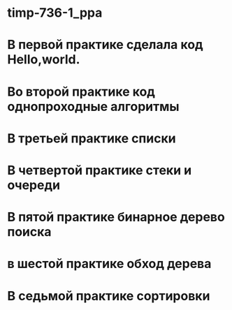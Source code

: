 # timp-736-1_ppa
# В первой практике сделала код Hello,world.
# Во второй практике код однопроходные алгоритмы
# В третьей практике списки
# В четвертой практике стеки и очереди
# В пятой практике бинарное дерево поиска
# в шестой практике обход дерева
# В седьмой практике сортировки
